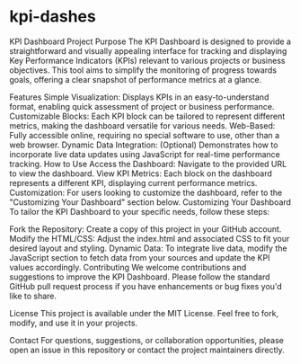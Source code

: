 # kpi-dashes
KPI Dashboard
Project Purpose
The KPI Dashboard is designed to provide a straightforward and visually appealing interface for tracking and displaying Key Performance Indicators (KPIs) relevant to various projects or business objectives. This tool aims to simplify the monitoring of progress towards goals, offering a clear snapshot of performance metrics at a glance.

Features
Simple Visualization: Displays KPIs in an easy-to-understand format, enabling quick assessment of project or business performance.
Customizable Blocks: Each KPI block can be tailored to represent different metrics, making the dashboard versatile for various needs.
Web-Based: Fully accessible online, requiring no special software to use, other than a web browser.
Dynamic Data Integration: (Optional) Demonstrates how to incorporate live data updates using JavaScript for real-time performance tracking.
How to Use
Access the Dashboard: Navigate to the provided URL to view the dashboard.
View KPI Metrics: Each block on the dashboard represents a different KPI, displaying current performance metrics.
Customization: For users looking to customize the dashboard, refer to the "Customizing Your Dashboard" section below.
Customizing Your Dashboard
To tailor the KPI Dashboard to your specific needs, follow these steps:

Fork the Repository: Create a copy of this project in your GitHub account.
Modify the HTML/CSS: Adjust the index.html and associated CSS to fit your desired layout and styling.
Dynamic Data: To integrate live data, modify the JavaScript section to fetch data from your sources and update the KPI values accordingly.
Contributing
We welcome contributions and suggestions to improve the KPI Dashboard. Please follow the standard GitHub pull request process if you have enhancements or bug fixes you'd like to share.

License
This project is available under the MIT License. Feel free to fork, modify, and use it in your projects.

Contact
For questions, suggestions, or collaboration opportunities, please open an issue in this repository or contact the project maintainers directly.
